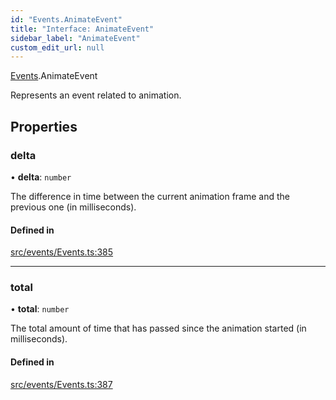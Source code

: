 ```yaml
---
id: "Events.AnimateEvent"
title: "Interface: AnimateEvent"
sidebar_label: "AnimateEvent"
custom_edit_url: null
---
```


[Events](../namespaces/Events.md).AnimateEvent

Represents an event related to animation.

## Properties

### delta

• **delta**: `number`

The difference in time between the current animation frame and the previous one (in milliseconds).

#### Defined in

[src/events/Events.ts:385](https://github.com/agargaro/three.ez/blob/b355b0c/src/events/Events.ts#L385)

___

### total

• **total**: `number`

The total amount of time that has passed since the animation started (in milliseconds).

#### Defined in

[src/events/Events.ts:387](https://github.com/agargaro/three.ez/blob/b355b0c/src/events/Events.ts#L387)
